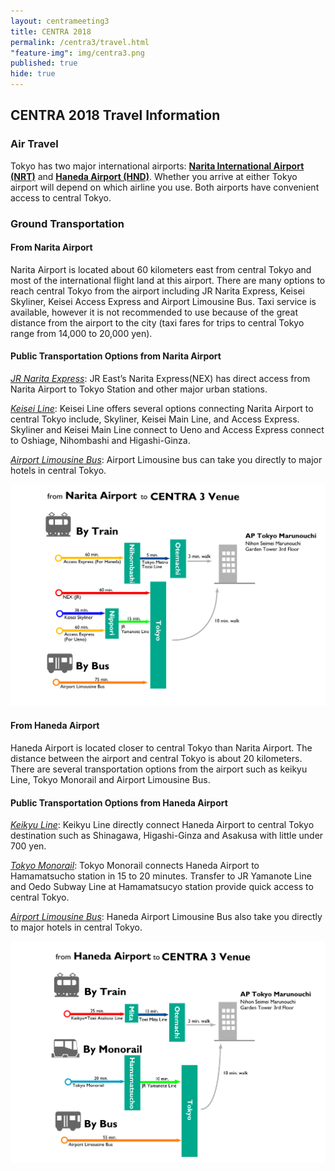 ```yaml
---
layout: centrameeting3
title: CENTRA 2018
permalink: /centra3/travel.html
"feature-img": img/centra3.png
published: true
hide: true
---
```


## CENTRA 2018 Travel Information

### Air Travel

Tokyo has two major international airports: [**Narita International Airport (NRT)**](https://www.narita-airport.jp/en/) and [**Haneda Airport (HND)**](http://www.haneda-airport.com/). Whether you arrive at either Tokyo airport will depend on which airline you use. Both airports have convenient access to central Tokyo.

### Ground Transportation

#### From Narita Airport

Narita Airport is located about 60 kilometers east from central Tokyo and most of the international flight land at this airport. There are many options to reach central Tokyo from the airport including JR Narita Express, Keisei Skyliner, Keisei Access Express and Airport Limousine Bus. Taxi service is available, however it is not recommended to use because of the great distance from the airport to the city (taxi fares for trips to central Tokyo range from 14,000 to 20,000 yen). 

#### Public Transportation Options from Narita Airport 

[*JR Narita Express*](http://www.jreast.co.jp/e/nex/index.html?src=t_info): JR East’s Narita Express(NEX) has direct access from Narita Airport to Tokyo Station and other major urban stations. 

[*Keisei Line*](http://www.keisei.co.jp/keisei/tetudou/skyliner/us/index.php): Keisei Line offers several options connecting Narita Airport to central Tokyo include, Skyliner, Keisei Main Line, and Access Express. Skyliner and Keisei Main Line connect to Ueno and Access Express connect to Oshiage, Nihombashi and Higashi-Ginza. 

[*Airport Limousine Bus*](https://www.limousinebus.co.jp/en/): Airport Limousine bus can take you directly to major hotels in central Tokyo.

<img src="/img/Narita Airport to venue.png" alt="Narita Airport to venue" style="margin-right: auto;margin-left: auto;" class="img-responsive">

#### From Haneda Airport

Haneda Airport is located closer to central Tokyo than Narita Airport. The distance between the airport and central Tokyo is about 20 kilometers. There are several transportation options from the airport such as keikyu Line, Tokyo Monorail and Airport Limousine Bus.

#### Public Transportation Options from Haneda Airport

[*Keikyu Line*](http://www.haneda-tokyo-access.com/en/): Keikyu Line directly connect Haneda Airport to central Tokyo destination such as Shinagawa, Higashi-Ginza and Asakusa with little under 700 yen. 

[*Tokyo Monorail*](http://www.tokyo-monorail.co.jp/english/): Tokyo Monorail connects Haneda Airport to Hamamatsucho station in 15 to 20 minutes. Transfer to JR Yamanote Line and Oedo Subway Line at Hamamatsucyo station provide quick access to central Tokyo.

[*Airport Limousine Bus*](https://www.limousinebus.co.jp/en/): Haneda Airport Limousine Bus also take you directly to major hotels in central Tokyo.

<img src="/img/Haneda Airport to venue.png" alt="Haneda Airport to venue" style="margin-right: auto;margin-left: auto;" class="img-responsive">

